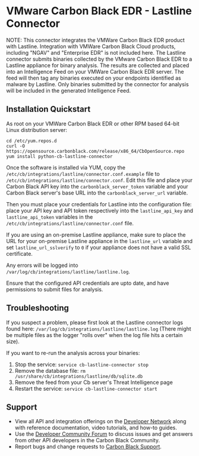 # VMware Carbon Black EDR - Lastline Connector


NOTE: This connector integrates the VMWare Carbon Black EDR product with Lastline.  Integration
with VMWare Carbon Black Cloud products, including "NGAV" and "Enterprise EDR" is not included here.
The Lastline connector submits binaries collected by the VMware Carbon Black EDR to a Lastline
appliance for binary analysis. The results are collected and placed into an Intelligence
Feed on your VMWare Carbon Black EDR server. The feed will then tag any binaries executed on your
endpoints identified as malware by Lastline. Only binaries submitted by the connector
for analysis will be included in the generated Intelligence Feed.

## Installation Quickstart

As root on your VMWare Carbon Black EDR or other RPM based 64-bit Linux distribution server:
```
cd /etc/yum.repos.d
curl -O https://opensource.carbonblack.com/release/x86_64/CbOpenSource.repo
yum install python-cb-lastline-connector
```

Once the software is installed via YUM, copy the `/etc/cb/integrations/lastline/connector.conf.example` file to
`/etc/cb/integrations/lastline/connector.conf`. Edit this file and place your Carbon Black API key into the
`carbonblack_server_token` variable and your Carbon Black server's base URL into the `carbonblack_server_url` variable.

Then you must place your credentials for Lastline into the configuration file: place your API key and API token
respectively into the `lastline_api_key` and `lastline_api_token` variables in the 
`/etc/cb/integrations/lastline/connector.conf` file.

If you are using an on-premise Lastline appliance, make sure to place the URL for your on-premise Lastline appliance
in the `lastline_url` variable and set `lastline_url_sslverify` to `0` if your appliance does not have a valid SSL
certificate.

Any errors will be logged into `/var/log/cb/integrations/lastline/lastline.log`.

Ensure that the configured API credentials are upto date, and have permissions to submit files for analysis.

## Troubleshooting

If you suspect a problem, please first look at the Lastline connector logs found here:
`/var/log/cb/integrations/lastline/lastline.log`
(There might be multiple files as the logger "rolls over" when the log file hits a certain size).

If you want to re-run the analysis across your binaries:

1. Stop the service: `service cb-lastline-connector stop`
2. Remove the database file: `rm /usr/share/cb/integrations/lastline/db/sqlite.db`
3. Remove the feed from your Cb server's Threat Intelligence page
4. Restart the service: `service cb-lastline-connector start`

## Support

* View all API and integration offerings on the [Developer Network](https://developer.carbonblack.com) along with reference documentation, video tutorials, and how-to guides.
* Use the [Developer Community Forum](https://community.carbonblack.com/community/resources/developer-relations) to discuss issues and get answers from other API developers in the Carbon Black Community.
* Report bugs and change requests to [Carbon Black Support](http://carbonblack.com/resources/support/).
